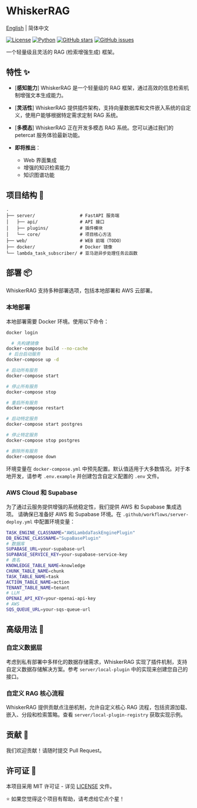 # WhiskerRAG

[English](README.en-US.md) | 简体中文

[![License](https://img.shields.io/badge/license-MIT-blue.svg)](LICENSE)
[![Python](https://img.shields.io/badge/python-3.8+-blue.svg)](https://www.python.org/)
[![GitHub stars](https://img.shields.io/github/stars/petercat-ai/whiskerrag.svg)](https://github.com/petercat-ai/whiskerrag/stargazers)
[![GitHub issues](https://img.shields.io/github/issues/petercat-ai/whiskerrag.svg)](https://github.com/petercat-ai/whiskerrag/issues)

一个轻量级且灵活的 RAG (检索增强生成) 框架。

## 特性 ✨

- [**感知能力**] WhiskerRAG 是一个轻量级的 RAG 框架，通过高效的信息检索机制增强文本生成能力。

- [**灵活性**] WhiskerRAG 提供插件架构，支持向量数据库和文件嵌入系统的自定义，使用户能够根据特定需求定制 RAG 系统。

- [**多模态**] WhiskerRAG 正在开发多模态 RAG 系统。您可以通过我们的 petercat 服务体验最新功能。

- **即将推出**：
  - Web 界面集成
  - 增强的知识检索能力
  - 知识图谱功能

## 项目结构 📁

```
.
├── server/                 # FastAPI 服务端
│   ├── api/                # API 接口
│   ├── plugins/            # 插件模块
│   └── core/               # 项目核心方法
├── web/                    # WEB 前端（TODO）
├── docker/                 # Docker 镜像
└── lambda_task_subscriber/ # 亚马逊异步处理任务云函数
```

## 部署 📦

WhiskerRAG 支持多种部署选项，包括本地部署和 AWS 云部署。

### 本地部署

本地部署需要 Docker 环境。使用以下命令：

```bash
docker login

  # 先构建镜像
docker-compose build --no-cache 
 # 后台启动服务
docker-compose up -d 

# 启动所有服务
docker-compose start

# 停止所有服务
docker-compose stop

# 重启所有服务
docker-compose restart

# 启动特定服务
docker-compose start postgres

# 停止特定服务
docker-compose stop postgres

# 删除所有服务
docker-compose down
```

环境变量在 `docker-compose.yml` 中预先配置。默认值适用于大多数情况。对于本地开发，请参考 `.env.example` 并创建包含自定义配置的 `.env` 文件。

### AWS Cloud 和 Supabase

为了通过云服务提供增强的系统稳定性，我们提供 AWS 和 Supabase 集成选项。
请确保已准备好 AWS 和 Supabase 环境。在 `.github/workflows/server-deploy.yml` 中配置环境变量：

```bash
TASK_ENGINE_CLASSNAME="AWSLambdaTaskEnginePlugin"
DB_ENGINE_CLASSNAME="SupaBasePlugin"
# 数据库
SUPABASE_URL=your-supabase-url
SUPABASE_SERVICE_KEY=your-supabase-service-key
# 表名
KNOWLEDGE_TABLE_NAME=knowledge
CHUNK_TABLE_NAME=chunk
TASK_TABLE_NAME=task
ACTION_TABLE_NAME=action
TENANT_TABLE_NAME=tenant
# LLM
OPENAI_API_KEY=your-openai-api-key
# AWS
SQS_QUEUE_URL=your-sqs-queue-url
```

## 高级用法 🚀

### 自定义数据层

考虑到私有部署中多样化的数据存储需求，WhiskerRAG 实现了插件机制，支持自定义数据存储解决方案。参考 `server/local-plugin` 中的实现来创建您自己的接口。

### 自定义 RAG 核心流程

WhiskerRAG 提供贡献点注册机制，允许自定义核心 RAG 流程，包括资源加载、嵌入、分段和检索策略。查看 `server/local-plugin-registry` 获取实现示例。

## 贡献 🤝

我们欢迎贡献！请随时提交 Pull Request。

## 许可证 📄

本项目采用 MIT 许可证 - 详见 [LICENSE](LICENSE) 文件。

⭐️ 如果您觉得这个项目有帮助，请考虑给它点个星！
